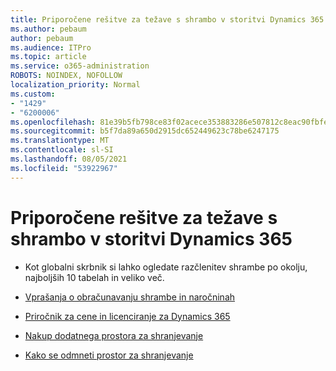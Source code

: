 ```yaml
---
title: Priporočene rešitve za težave s shrambo v storitvi Dynamics 365
ms.author: pebaum
author: pebaum
ms.audience: ITPro
ms.topic: article
ms.service: o365-administration
ROBOTS: NOINDEX, NOFOLLOW
localization_priority: Normal
ms.custom:
- "1429"
- "6200006"
ms.openlocfilehash: 81e39b5fb798ce83f02acece353883286e507812c8eac90fbfe4e03316fa635e
ms.sourcegitcommit: b5f7da89a650d2915dc652449623c78be6247175
ms.translationtype: MT
ms.contentlocale: sl-SI
ms.lasthandoff: 08/05/2021
ms.locfileid: "53922967"
---
```

# <a name="recommend-solutions-for-dynamics-365-storage-issues"></a>Priporočene rešitve za težave s shrambo v storitvi Dynamics 365

* Kot globalni skrbnik si lahko ogledate razčlenitev shrambe po okolju, najboljših 10 tabelah in veliko več.

* [Vprašanja o obračunavanju shrambe in naročninah](https://docs.microsoft.com/dynamics365/customer-engagement/admin/contact-information-microsoft-dynamics-365-online-billing-support)

* [Priročnik za cene in licenciranje za Dynamics 365](https://dynamics.microsoft.com/pricing/)

* [Nakup dodatnega prostora za shranjevanje](https://docs.microsoft.com/dynamics365/customer-engagement/admin/manage-storage#add-storage-to-dynamics-365-online)

* [Kako se odmneti prostor za shranjevanje](https://docs.microsoft.com/dynamics365/customer-engagement/admin/free-storage-space)
